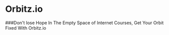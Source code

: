 # Orbitz.io

###Don't lose Hope In The Empty Space of Internet Courses, Get Your Orbit Fixed With Orbitz.io
